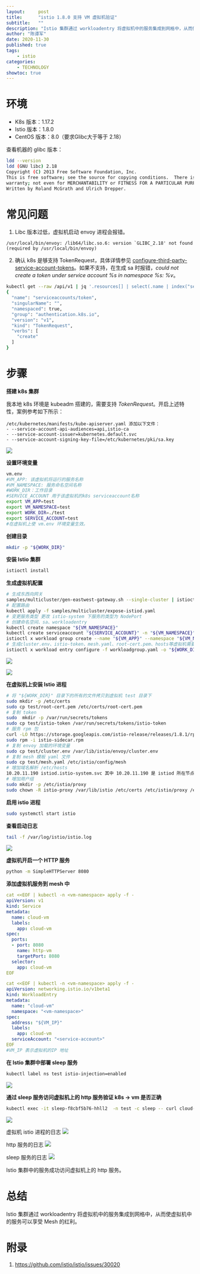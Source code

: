 ```yaml
---
layout:     post
title:      "istio 1.8.0 支持 VM 虚拟机验证"
subtitle:   ""
description: "Istio 集群通过 workloadentry 将虚拟机中的服务集成到网格中，从而使虚拟机中的服务可以享受 Mesh 的红利。"
author: "陈谭军"
date: 2020-11-30
published: true
tags:
    - istio
categories:
    - TECHNOLOGY
showtoc: true
---
```


# 环境

* K8s 版本：1.17.2
* Istio 版本：1.8.0
* CentOS 版本：8.0（要求Glibc大于等于 2.18）

查看机器的 glibc 版本：
```bash
ldd --version
ldd (GNU libc) 2.18
Copyright (C) 2013 Free Software Foundation, Inc.
This is free software; see the source for copying conditions.  There is NO
warranty; not even for MERCHANTABILITY or FITNESS FOR A PARTICULAR PURPOSE.
Written by Roland McGrath and Ulrich Drepper.
```

# 常见问题

1. Libc 版本过低，虚拟机启动 envoy 进程会报错。
```
/usr/local/bin/envoy: /lib64/libc.so.6: version `GLIBC_2.18' not found (required by /usr/local/bin/envoy) 
```
2. 确认 k8s 是够支持 TokenRequest，具体详情参见 [configure-third-party-service-account-tokens](https://istio.io/latest/docs/ops/best-practices/security/#configure-third-party-service-account-tokens)。如果不支持，在生成 sa 时报错，*could not create a token under service account %s in namespace %s: %v*。
```bash
kubectl get --raw /api/v1 | jq '.resources[] | select(.name | index("serviceaccounts/token"))'
{
  "name": "serviceaccounts/token",
  "singularName": "",
  "namespaced": true,
  "group": "authentication.k8s.io",
  "version": "v1",
  "kind": "TokenRequest",
  "verbs": [
    "create"
  ]
}
```

# 步骤

**搭建 k8s 集群**

我本地 k8s 环境是 kubeadm 搭建的，需要支持 *TokenRequest*。开启上述特性，案例参考如下所示：
```
/etc/kubernetes/manifests/kube-apiserver.yaml 添加以下文件：
- --service-account-api-audiences=api,istio-ca
- --service-account-issuer=kubernetes.default.svc
- --service-account-signing-key-file=/etc/kubernetes/pki/sa.key
```

![](/images/2020-11-30-istio-support-vm/1.png)

**设置环境变量**

```bash
vm.env
#VM_APP: 该虚拟机将运行的服务名称
#VM_NAMESPACE: 服务命名空间名称
#WORK_DIR：工作目录
#SERVICE_ACCOUNT 用于该虚拟机的k8s serviceaccount名称
export VM_APP=test
export VM_NAMESPACE=test
export WORK_DIR=./test
export SERVICE_ACCOUNT=test
#在虚拟机上使 vm.env 环境变量生效。
```

**创建目录**

```bash
mkdir -p "${WORK_DIR}"
```

**安装 Istio 集群**

```bash
istioctl install
```

**生成虚拟机配置**

```bash
# 生成东西向网关
samples/multicluster/gen-eastwest-gateway.sh --single-cluster | istioctl install -y -f -
# 配置路由
kubectl apply -f samples/multicluster/expose-istiod.yaml
# 变更服务类型 更改 istio-system 下服务的类型为 NodePort
# 创建命名空间、sa、workloadentry
kubectl create namespace "${VM_NAMESPACE}"
kubectl create serviceaccount "${SERVICE_ACCOUNT}" -n "${VM_NAMESPACE}"
istioctl x workload group create --name "${VM_APP}" --namespace "${VM_NAMESPACE}" --labels app="${VM_APP}" --serviceAccount "${SERVICE_ACCOUNT}" > workloadgroup.yaml
# 生成cluster.env、istio-token、mesh.yaml、root-cert.pem、hosts等虚拟机需要使用的文件，注意在 cluster.env 文件中添加 ISTIO_PILOT_PORT='32600' 32600是 gw 15012 对应的端口。
istioctl x workload entry configure -f workloadgroup.yaml -o "${WORK_DIR}"
```
![](/images/2020-11-30-istio-support-vm/2.png)

![](/images/2020-11-30-istio-support-vm/3.png)


**在虚拟机上安装 Istio 进程**

```bash
# 将 "${WORK_DIR}" 目录下的所有的文件拷贝到虚拟机 test 目录下
sudo mkdir -p /etc/certs
sudo cp test/root-cert.pem /etc/certs/root-cert.pem
# 复制 token
sudo  mkdir -p /var/run/secrets/tokens
sudo cp test/istio-token /var/run/secrets/tokens/istio-token
# 服务 rpm 包
curl -LO https://storage.googleapis.com/istio-release/releases/1.8.1/rpm/istio-sidecar.rpm
sudo rpm -i istio-sidecar.rpm
# 复制 envoy 加载的环境变量
sudo cp test/cluster.env /var/lib/istio/envoy/cluster.env
# 复制 mesh 模板 yaml 文件
sudo cp test/mesh.yaml /etc/istio/config/mesh
# 增加域名解析 /etc/hosts
10.20.11.190 istiod.istio-system.svc 其中 10.20.11.190 是 istiod 所在节点的 IP 地址
# 增加用户组
sudo mkdir -p /etc/istio/proxy
sudo chown -R istio-proxy /var/lib/istio /etc/certs /etc/istio/proxy /etc/istio/config /var/run/secrets /etc/certs/root-cert.pem
```

**启用 istio 进程**

```bash
sudo systemctl start istio
```

**查看启动日志**

```bash
tail -f /var/log/istio/istio.log
```
![](/images/2020-11-30-istio-support-vm/4.png)

**虚拟机开启一个 HTTP 服务**

```bash
python -m SimpleHTTPServer 8080
```

**添加虚拟机服务到 mesh 中**

```yaml
cat <<EOF | kubectl -n <vm-namespace> apply -f -
apiVersion: v1
kind: Service
metadata:
  name: cloud-vm
  labels:
    app: cloud-vm
spec:
  ports:
  - port: 8080
    name: http-vm
    targetPort: 8080
  selector:
    app: cloud-vm
EOF
```
```yaml
cat <<EOF | kubectl -n <vm-namespace> apply -f -
apiVersion: networking.istio.io/v1beta1
kind: WorkloadEntry
metadata:
  name: "cloud-vm"
  namespace: "<vm-namespace>"
spec:
  address: "${VM_IP}"
  labels:
    app: cloud-vm
  serviceAccount: "<service-account>"
EOF
#VM_IP 表示虚拟机的IP 地址
```

**在 Istio 集群中部署 sleep 服务**

```bash
kubectl label ns test istio-injection=enabled
```
![](/images/2020-11-30-istio-support-vm/5.png)

**通过 sleep 服务访问虚拟机上的 http 服务验证 k8s -> vm 是否正确**

```bash
kubectl exec -it sleep-f8cbf5b76-hhll2  -n test -c sleep -- curl cloud-vm.${VM_NAMESPACE}.svc.cluster.local:8080
```
![](/images/2020-11-30-istio-support-vm/6.png)

虚拟机 istio 进程的日志
![](/images/2020-11-30-istio-support-vm/7.png)

http 服务的日志
![](/images/2020-11-30-istio-support-vm/8.png)

sleep 服务的日志
![](/images/2020-11-30-istio-support-vm/9.png)

Istio 集群中的服务成功访问虚拟机上的 http 服务。

# 总结

Istio 集群通过 workloadentry 将虚拟机中的服务集成到网格中，从而使虚拟机中的服务可以享受 Mesh 的红利。

# 附录

1. https://github.com/istio/istio/issues/30020

